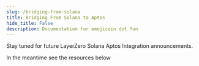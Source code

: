 ```yaml
---
slug: /bridging-from-solana
title: Bridging From Solana to Aptos
hide_title: False
description: Documentation for emojicoin dot fun
---
```


Stay tuned for future LayerZero Solana  Aptos Integration announcements.

In the meantime see the resources below